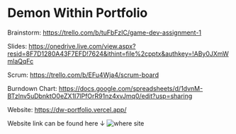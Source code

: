 # Demon Within Portfolio

Brainstorm: https://trello.com/b/tuFbFzIC/game-dev-assignment-1

Slides: https://onedrive.live.com/view.aspx?resid=8F7D1280A43F7EFD!7624&ithint=file%2cpptx&authkey=!ABy0JXmWmlaQqFc

Scrum: https://trello.com/b/EFu4Wja4/scrum-board

Burndown Chart: https://docs.google.com/spreadsheets/d/1dvnM-BTzlnv5uDbnktO0eZX1I7lPfOrR91nz4xvJmq0/edit?usp=sharing

Website: https://dw-portfolio.vercel.app/

Website link can be found here ↓
![where site](https://cdn.glitch.me/e0644440-9dc1-433d-a852-23d7d5f44df7%2Ftutorial.PNG?v=1636230136190)  
